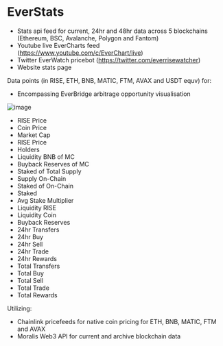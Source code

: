 # EverStats

* Stats api feed for current, 24hr and 48hr data across 5 blockchains (Ethereum, BSC, Avalanche, Polygon and Fantom)
* Youtube live EverCharts feed (https://www.youtube.com/c/EverChart/live)
* Twitter EverWatch pricebot (https://twitter.com/everrisewatcher)
* Website stats page

Data points (in RISE, ETH, BNB, MATIC, FTM, AVAX and USDT equv) for:

* Encompassing EverBridge arbitrage opportunity visualisation

![image](https://user-images.githubusercontent.com/87881922/151742669-3dc50c0d-0967-4dc3-b0ca-df220ba45dab.png)

* RISE Price
* Coin Price
* Market Cap
* RISE Price
* Holders
* Liquidity BNB of MC
* Buyback Reserves of MC
* Staked of Total Supply
* Supply On-Chain
* Staked of On-Chain
* Staked
* Avg Stake Multiplier
* Liquidity RISE
* Liquidity Coin
* Buyback Reserves
* 24hr Transfers
* 24hr Buy
* 24hr Sell
* 24hr Trade
* 24hr Rewards
* Total Transfers
* Total Buy
* Total Sell
* Total Trade
* Total Rewards

Utilizing:

* Chainlink pricefeeds for native coin pricing for ETH, BNB, MATIC, FTM and AVAX
* Moralis Web3 API for current and archive blockchain data
